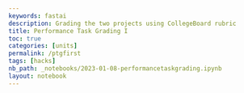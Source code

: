 ```yaml
---
keywords: fastai
description: Grading the two projects using CollegeBoard rubric
title: Performance Task Grading I
toc: true
categories: [units]
permalink: /ptgfirst
tags: [hacks]
nb_path: _notebooks/2023-01-08-performancetaskgrading.ipynb
layout: notebook
---
```


<!--
#################################################
### THIS FILE WAS AUTOGENERATED! DO NOT EDIT! ###
#################################################
# file to edit: _notebooks/2023-01-08-performancetaskgrading.ipynb
-->

<div class="container" id="notebook-container">
        
</div>
 

